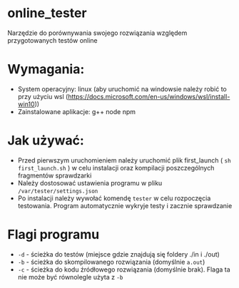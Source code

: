 # online_tester
Narzędzie do porównywania swojego rozwiązania względem przygotowanych testów online

# Wymagania:
- System operacyjny: linux (aby uruchomić na windowsie należy robić to przy użyciu wsl (https://docs.microsoft.com/en-us/windows/wsl/install-win10))
- Zainstalowane aplikacje: g++ node npm
# Jak używać:
- Przed pierwszym uruchomieniem należy uruchomić plik first_launch 
( ``sh first_launch.sh`` ) w celu instalacji oraz kompilacji poszczególnych fragmentów sprawdzarki
- Należy dostosować ustawienia programu w pliku ``/var/tester/settings.json``
- Po instalacji należy wywołać komendę ``tester`` w celu rozpoczęcia testowania. Program automatycznie wykryje testy i zacznie sprawdzanie

# Flagi programu
- ``-d`` - ścieżka do testów (miejsce gdzie znajdują się foldery ./in i ./out)
- ``-b`` - ścieżka do skompilowanego rozwiązania (domyślnie ``a.out``)
- ``-c`` - ścieżka do kodu źródłowego rozwiązania (domyślnie brak). Flaga ta nie może być równolegle użyta z ``-b``